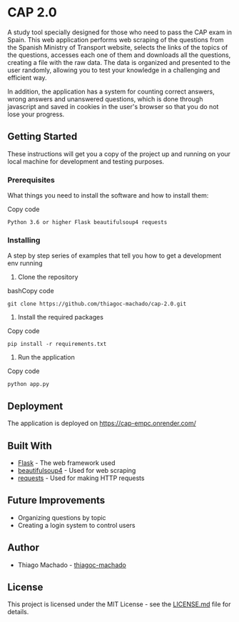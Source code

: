 CAP 2.0
=======

A study tool specially designed for those who need to pass the CAP exam in Spain. This web application performs web scraping of the questions from the Spanish Ministry of Transport website, selects the links of the topics of the questions, accesses each one of them and downloads all the questions, creating a file with the raw data. The data is organized and presented to the user randomly, allowing you to test your knowledge in a challenging and efficient way.

In addition, the application has a system for counting correct answers, wrong answers and unanswered questions, which is done through javascript and saved in cookies in the user's browser so that you do not lose your progress.

Getting Started
---------------

These instructions will get you a copy of the project up and running on your local machine for development and testing purposes.

### Prerequisites

What things you need to install the software and how to install them:

Copy code

`Python 3.6 or higher
Flask
beautifulsoup4
requests`

### Installing

A step by step series of examples that tell you how to get a development env running

1.  Clone the repository

bashCopy code

`git clone https://github.com/thiagoc-machado/cap-2.0.git`

1.  Install the required packages

Copy code

`pip install -r requirements.txt`

1.  Run the application

Copy code

`python app.py`

Deployment
----------

The application is deployed on <https://cap-empc.onrender.com/>

Built With
----------

-   [Flask](http://flask.palletsprojects.com/en/2.1.x/) - The web framework used
-   [beautifulsoup4](https://pypi.org/project/beautifulsoup4/) - Used for web scraping
-   [requests](https://pypi.org/project/requests/) - Used for making HTTP requests

Future Improvements
-------------------

-   Organizing questions by topic
-   Creating a login system to control users

Author
------

-   Thiago Machado - [thiagoc-machado](https://github.com/thiagoc-machado)

License
-------

This project is licensed under the MIT License - see the [LICENSE.md](https://chat.openai.com/LICENSE.md) file for details.
